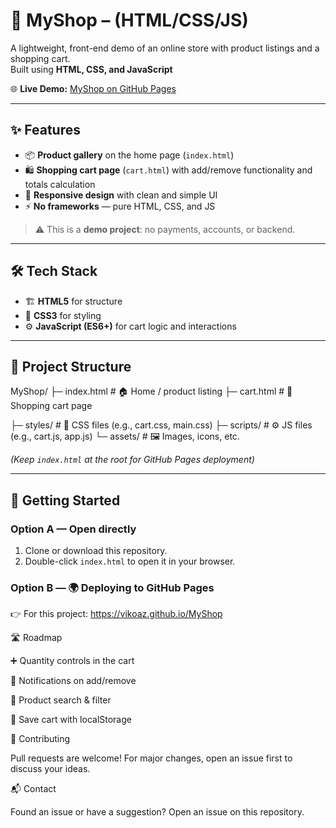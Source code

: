 # 🛒 MyShop – (HTML/CSS/JS)

A lightweight, front-end demo of an online store with product listings and a shopping cart.  
Built using **HTML, CSS, and JavaScript** 

🌐 **Live Demo:** [MyShop on GitHub Pages](https://vikoaz.github.io/MyShop/)

---

## ✨ Features
- 📦 **Product gallery** on the home page (`index.html`)  
- 🛍 **Shopping cart page** (`cart.html`) with add/remove functionality and totals calculation  
- 🎨 **Responsive design** with clean and simple UI  
- ⚡ **No frameworks** — pure HTML, CSS, and JS  

> ⚠️ This is a **demo project**: no payments, accounts, or backend.

---

## 🛠 Tech Stack
- 🏗 **HTML5** for structure  
- 🎨 **CSS3** for styling  
- ⚙️ **JavaScript (ES6+)** for cart logic and interactions  

---

## 📂 Project Structure
MyShop/
├─ index.html # 🏠 Home / product listing
├─ cart.html # 🛒 Shopping cart page

├─ styles/ # 🎨 CSS files (e.g., cart.css, main.css)
├─ scripts/ # ⚙️ JS files (e.g., cart.js, app.js)
└─ assets/ # 🖼 Images, icons, etc.

*(Keep `index.html` at the root for GitHub Pages deployment)*

---

## 🚀 Getting Started

### Option A — Open directly
1. Clone or download this repository.  
2. Double-click `index.html` to open it in your browser.  

### Option B — 🌍 Deploying to GitHub Pages
👉 For this project: https://vikoaz.github.io/MyShop

🛣 Roadmap

➕ Quantity controls in the cart

🔔 Notifications on add/remove

🔎 Product search & filter

💾 Save cart with localStorage

🤝 Contributing

Pull requests are welcome! For major changes, open an issue first to discuss your ideas.

📬 Contact

Found an issue or have a suggestion? Open an issue on this repository.
